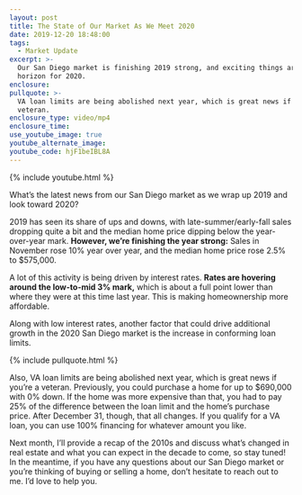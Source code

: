 ```yaml
---
layout: post
title: The State of Our Market As We Meet 2020
date: 2019-12-20 18:48:00
tags:
  - Market Update
excerpt: >-
  Our San Diego market is finishing 2019 strong, and exciting things are on the
  horizon for 2020.
enclosure:
pullquote: >-
  VA loan limits are being abolished next year, which is great news if you’re a
  veteran.
enclosure_type: video/mp4
enclosure_time:
use_youtube_image: true
youtube_alternate_image:
youtube_code: hjF1beIBL8A
---
```


{% include youtube.html %}

What’s the latest news from our San Diego market as we wrap up 2019 and look toward 2020?

2019 has seen its share of ups and downs, with late-summer/early-fall sales dropping quite a bit and the median home price dipping below the year-over-year mark. **However, we’re finishing the year strong:** Sales in November rose 10% year over year, and the median home price rose 2.5% to $575,000.&nbsp;

A lot of this activity is being driven by interest rates. **Rates are hovering around the low-to-mid 3% mark,** which is about a full point lower than where they were at this time last year. This is making homeownership more affordable.&nbsp;

Along with low interest rates, another factor that could drive additional growth in the 2020 San Diego market is the increase in conforming loan limits.&nbsp;

{% include pullquote.html %}

Also, VA loan limits are being abolished next year, which is great news if you’re a veteran. Previously, you could purchase a home for up to $690,000 with 0% down. If the home was more expensive than that, you had to pay 25% of the difference between the loan limit and the home’s purchase price. After December 31, though, that all changes. If you qualify for a VA loan, you can use 100% financing for whatever amount you like.&nbsp;

Next month, I’ll provide a recap of the 2010s and discuss what’s changed in real estate and what you can expect in the decade to come, so stay tuned\! In the meantime, if you have any questions about our San Diego market or you’re thinking of buying or selling a home, don’t hesitate to reach out to me. I’d love to help you.&nbsp;<br>&nbsp;

&nbsp;